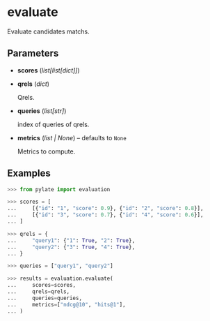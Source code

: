 # evaluate

Evaluate candidates matchs.



## Parameters

- **scores** (*list[list[dict]]*)

- **qrels** (*dict*)

    Qrels.

- **queries** (*list[str]*)

    index of queries of qrels.

- **metrics** (*list | None*) – defaults to `None`

    Metrics to compute.



## Examples

```python
>>> from pylate import evaluation

>>> scores = [
...     [{"id": "1", "score": 0.9}, {"id": "2", "score": 0.8}],
...     [{"id": "3", "score": 0.7}, {"id": "4", "score": 0.6}],
... ]

>>> qrels = {
...     "query1": {"1": True, "2": True},
...     "query2": {"3": True, "4": True},
... }

>>> queries = ["query1", "query2"]

>>> results = evaluation.evaluate(
...     scores=scores,
...     qrels=qrels,
...     queries=queries,
...     metrics=["ndcg@10", "hits@1"],
... )
```
